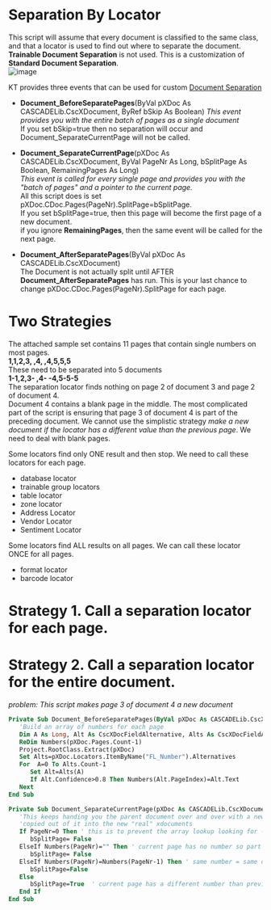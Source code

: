 # Separation By Locator
This script will assume that every document is classified to the same class, and that a locator is used to find out where to separate the document.  
**Trainable Document Separation** is not used. This is a customization of **Standard Document Separation**.    
![image](https://user-images.githubusercontent.com/47416964/113839226-ca97de00-978f-11eb-959c-ac4e977d2c85.png)

KT provides three events that can be used for custom [Document Separation](https://docshield.kofax.com/KTT/en_US/6.3.0-v15o2fs281/help/SCRIPT/ScriptDocumentation/c_StandardDocumentSeparation.html)
* **Document_BeforeSeparatePages**(ByVal pXDoc As CASCADELib.CscXDocument, ByRef bSkip As Boolean) 
*This event provides you with the entire batch of pages as a single document*  
If you set bSkip=true then no separation will occur and  Document_SeparateCurrentPage will not be called.  

* **Document_SeparateCurrentPage**(pXDoc As CASCADELib.CscXDocument, ByVal PageNr As Long, bSplitPage As Boolean, RemainingPages As Long)  
*This event is called for every single page and provides you with the "batch of pages" and a pointer to the current page.*  
All this script does is set pXDoc.CDoc.Pages(PageNr).SplitPage=bSplitPage.  
If you set bSplitPage=true, then this page will become the first page of a new document.  
if you ignore **RemainingPages**, then the same event will be called for the next page.
* **Document_AfterSeparatePages**(ByVal pXDoc As CASCADELib.CscXDocument)  
The Document is not actually split until AFTER **Document_AfterSeparatePages** has run. This is your last chance to change pXDoc.CDoc.Pages(PageNr).SplitPage for each page.

# Two Strategies
The attached sample set contains 11 pages that contain single numbers on most pages.  
**1,1,2,3, ,4, ,4,5,5,5**  
These need to be separated into 5 documents  
**1-1,2,3- ,4- -4,5-5-5**  
The separation locator finds nothing on page 2 of document 3 and page 2 of document 4.   
Document 4 contains a blank page in the middle. The most complicated part of the script is ensuring that page 3 of document 4 is part of the preceding document. 
We cannot use the simplistic strategy *make a new document if the locator has a different value than the previous page*. We need to deal with blank pages.    

Some locators find only ONE result and then stop. We need to call these locators for each page.
* database locator
* trainable group locators
* table locator
* zone locator
* Address Locator
* Vendor Locator
* Sentiment Locator

Some locators find ALL results on all pages. We can call these locator ONCE for all pages.
* format locator
* barcode locator  

# Strategy 1. Call a separation locator for each page.


# Strategy 2. Call a separation locator for the entire document.
*problem: This script makes page 3 of document 4 a new document*
```vb
Private Sub Document_BeforeSeparatePages(ByVal pXDoc As CASCADELib.CscXDocument, ByRef bSkip As Boolean)
   'Build an array of numbers for each page
   Dim A As Long, Alt As CscXDocFieldAlternative, Alts As CscXDocFieldAlternatives
   ReDim Numbers(pXDoc.Pages.Count-1)
   Project.RootClass.Extract(pXDoc)
   Set Alts=pXDoc.Locators.ItemByName("FL_Number").Alternatives
   For  A=0 To Alts.Count-1
      Set Alt=Alts(A)
      If Alt.Confidence>0.8 Then Numbers(Alt.PageIndex)=Alt.Text
   Next
End Sub

Private Sub Document_SeparateCurrentPage(pXDoc As CASCADELib.CscXDocument, ByVal PageNr As Long, bSplitPage As Boolean, RemainingPages As Long)
   'This keeps handing you the parent document over and over with a new pagenr. This pXDoc is not actually split, but pages are
   'copied out of it into the new "real" xdocuments
   If PageNr=0 Then ' this is to prevent the array lookup looking for -1, and we never split the first page anyway
      bSplitPage= False
   ElseIf Numbers(PageNr)="" Then ' current page has no number so part of previous document
      bSplitPage= False
   ElseIf Numbers(PageNr)=Numbers(PageNr-1) Then ' same number = same document
      bSplitPage=False
   Else
      bSplitPage=True  ' current page has a different number than previous page, so new document
   End If
End Sub
```
